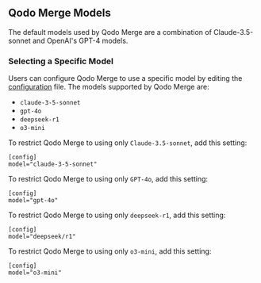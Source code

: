 ## Qodo Merge Models

The default models used by Qodo Merge are a combination of Claude-3.5-sonnet and  OpenAI's GPT-4 models.

### Selecting a Specific Model

Users can configure Qodo Merge to use a specific model by editing the [configuration](https://qodo-merge-docs.qodo.ai/usage-guide/configuration_options/) file.
The models supported by Qodo Merge are:

- `claude-3-5-sonnet`
- `gpt-4o`
- `deepseek-r1`
- `o3-mini`

To restrict Qodo Merge to using only `Claude-3.5-sonnet`, add this setting:

```
[config]
model="claude-3-5-sonnet"
```

To restrict Qodo Merge to using only `GPT-4o`, add this setting:
```
[config]
model="gpt-4o"
```

To restrict Qodo Merge to using only `deepseek-r1`, add this setting:
```
[config]
model="deepseek/r1"
```

To restrict Qodo Merge to using only `o3-mini`, add this setting:
```
[config]
model="o3-mini"
```
